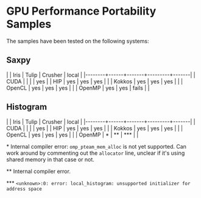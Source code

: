 # GPU Performance Portability Samples

The samples have been tested on the following systems:

## Saxpy

|        | Iris | Tulip | Crusher | local |
|--------+------+-------+---------+-------|
| CUDA   |      |       |         | yes   |
| HIP    | yes  | yes   | yes     |       |
| Kokkos | yes  | yes   | yes     |       |
| OpenCL | yes  | yes   | yes     |       |
| OpenMP | yes  | yes   | fails   |       |

## Histogram

|        | Iris | Tulip | Crusher | local |
|--------+------+-------+---------+-------|
| CUDA   |      |       |         | yes   |
| HIP    | yes  | yes   | yes     |       |
| Kokkos | yes  | yes   | yes     |       |
| OpenCL | yes  | yes   | yes     |       |
| OpenMP | \*   | \*\*  | \*\*\*  |       |

\* Internal compiler error: `omp_pteam_mem_alloc` is not yet
supported. Can work around by commenting out the `allocator` line,
unclear if it's using shared memory in that case or not.

\*\* Internal compiler error.

\*\*\* `<unknown>:0: error: local_histogram: unsupported initializer for address space`
